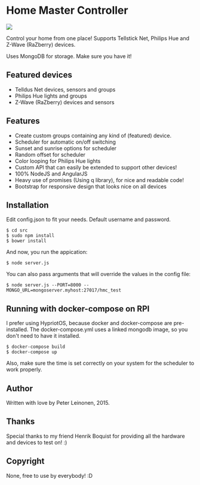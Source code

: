 # Home Master Controller

![](http://pharatropic.eu/images/20c462ccc7ac8780b321d2543bed03ed.png)

Control your home from one place!
Supports Tellstick Net, Philips Hue and Z-Wave (RaZberry) devices.

Uses MongoDB for storage. Make sure you have it!

## Featured devices
* Telldus Net devices, sensors and groups
* Philips Hue lights and groups
* Z-Wave (RaZberry) devices and sensors

## Features
* Create custom groups containing any kind of (featured) device.
* Scheduler for automatic on/off switching
* Sunset and sunrise options for scheduler
* Random offset for scheduler
* Color looping for Philips Hue lights
* Custom API that can easily be extended to support other devices!
* 100% NodeJS and AngularJS
* Heavy use of promises (Using q library), for nice and readable code!
* Bootstrap for responsive design that looks nice on all devices

## Installation

Edit config.json to fit your needs. Default username and password.

```
$ cd src
$ sudo npm install
$ bower install
```
And now, you run the appication:

```
$ node server.js
```

You can also pass arguments that will override the values in the config file:

```
$ node server.js --PORT=8000 --MONGO_URL=mongoserver.myhost:27017/hmc_test

```

## Running with docker-compose on RPI
I prefer using HypriotOS, because docker and docker-compose are pre-installed.
The docker-compose.yml uses a linked mongodb image, so you don't need to have it installed.
```
$ docker-compose build
$ docker-compose up
```

Also, make sure the time is set correctly on your system for the scheduler to work properly.

## Author
Written with love by Peter Leinonen, 2015.

## Thanks
Special thanks to my friend Henrik Boquist for providing all the hardware and devices to test on! :)


## Copyright
None, free to use by everybody! :D
